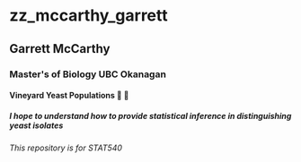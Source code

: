# zz_mccarthy_garrett
## Garrett McCarthy
### Master's of Biology UBC Okanagan
#### Vineyard Yeast Populations :grapes: :wine_glass:
##### I hope to understand how to provide statistical inference in distinguishing yeast isolates
###### This repository is for STAT540
